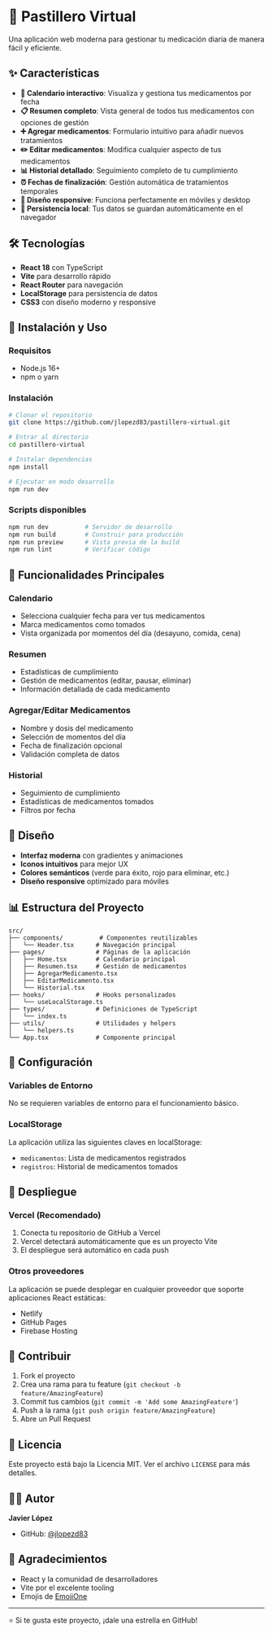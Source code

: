# 💊 Pastillero Virtual

Una aplicación web moderna para gestionar tu medicación diaria de manera fácil y eficiente.

## ✨ Características

- **📅 Calendario interactivo**: Visualiza y gestiona tus medicamentos por fecha
- **📋 Resumen completo**: Vista general de todos tus medicamentos con opciones de gestión
- **➕ Agregar medicamentos**: Formulario intuitivo para añadir nuevos tratamientos
- **✏️ Editar medicamentos**: Modifica cualquier aspecto de tus medicamentos
- **📊 Historial detallado**: Seguimiento completo de tu cumplimiento
- **⏰ Fechas de finalización**: Gestión automática de tratamientos temporales
- **📱 Diseño responsive**: Funciona perfectamente en móviles y desktop
- **💾 Persistencia local**: Tus datos se guardan automáticamente en el navegador

## 🛠️ Tecnologías

- **React 18** con TypeScript
- **Vite** para desarrollo rápido
- **React Router** para navegación
- **LocalStorage** para persistencia de datos
- **CSS3** con diseño moderno y responsive

## 🚀 Instalación y Uso

### Requisitos
- Node.js 16+ 
- npm o yarn

### Instalación
```bash
# Clonar el repositorio
git clone https://github.com/jlopezd83/pastillero-virtual.git

# Entrar al directorio
cd pastillero-virtual

# Instalar dependencias
npm install

# Ejecutar en modo desarrollo
npm run dev
```

### Scripts disponibles
```bash
npm run dev          # Servidor de desarrollo
npm run build        # Construir para producción
npm run preview      # Vista previa de la build
npm run lint         # Verificar código
```

## 📱 Funcionalidades Principales

### Calendario
- Selecciona cualquier fecha para ver tus medicamentos
- Marca medicamentos como tomados
- Vista organizada por momentos del día (desayuno, comida, cena)

### Resumen
- Estadísticas de cumplimiento
- Gestión de medicamentos (editar, pausar, eliminar)
- Información detallada de cada medicamento

### Agregar/Editar Medicamentos
- Nombre y dosis del medicamento
- Selección de momentos del día
- Fecha de finalización opcional
- Validación completa de datos

### Historial
- Seguimiento de cumplimiento
- Estadísticas de medicamentos tomados
- Filtros por fecha

## 🎨 Diseño

- **Interfaz moderna** con gradientes y animaciones
- **Iconos intuitivos** para mejor UX
- **Colores semánticos** (verde para éxito, rojo para eliminar, etc.)
- **Diseño responsive** optimizado para móviles

## 📊 Estructura del Proyecto

```
src/
├── components/          # Componentes reutilizables
│   └── Header.tsx      # Navegación principal
├── pages/              # Páginas de la aplicación
│   ├── Home.tsx        # Calendario principal
│   ├── Resumen.tsx     # Gestión de medicamentos
│   ├── AgregarMedicamento.tsx
│   ├── EditarMedicamento.tsx
│   └── Historial.tsx
├── hooks/              # Hooks personalizados
│   └── useLocalStorage.ts
├── types/              # Definiciones de TypeScript
│   └── index.ts
├── utils/              # Utilidades y helpers
│   └── helpers.ts
└── App.tsx             # Componente principal
```

## 🔧 Configuración

### Variables de Entorno
No se requieren variables de entorno para el funcionamiento básico.

### LocalStorage
La aplicación utiliza las siguientes claves en localStorage:
- `medicamentos`: Lista de medicamentos registrados
- `registros`: Historial de medicamentos tomados

## 🚀 Despliegue

### Vercel (Recomendado)
1. Conecta tu repositorio de GitHub a Vercel
2. Vercel detectará automáticamente que es un proyecto Vite
3. El despliegue será automático en cada push

### Otros proveedores
La aplicación se puede desplegar en cualquier proveedor que soporte aplicaciones React estáticas:
- Netlify
- GitHub Pages
- Firebase Hosting

## 🤝 Contribuir

1. Fork el proyecto
2. Crea una rama para tu feature (`git checkout -b feature/AmazingFeature`)
3. Commit tus cambios (`git commit -m 'Add some AmazingFeature'`)
4. Push a la rama (`git push origin feature/AmazingFeature`)
5. Abre un Pull Request

## 📝 Licencia

Este proyecto está bajo la Licencia MIT. Ver el archivo `LICENSE` para más detalles.

## 👨‍💻 Autor

**Javier López**
- GitHub: [@jlopezd83](https://github.com/jlopezd83)

## 🙏 Agradecimientos

- React y la comunidad de desarrolladores
- Vite por el excelente tooling
- Emojis de [EmojiOne](https://emojione.com/)

---

⭐ Si te gusta este proyecto, ¡dale una estrella en GitHub!
